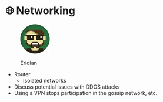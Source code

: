 # 🌐 Networking

<figure><img src="https://raw.githubusercontent.com/DVStakers/docs/main/.gitbook/assets/Eridian.png" alt=""><figcaption><p>Eridian</p></figcaption></figure>

* Router
  * Isolated networks
* Discuss potential issues with DDOS attacks
* Using a VPN stops participation in the gossip network, etc.

